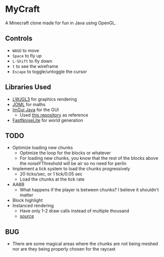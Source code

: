 # MyCraft
A Minecraft clone made for fun in Java using OpenGL.

Controls
-----
* `WASD` to move
* `Space` to fly up
* `L-Shift` to fly down
* `t` to see the wireframe
* `Escape` to toggle/untoggle the cursor

Libraries Used
-----
* [LWJGL3](https://github.com/LWJGL/lwjgl3) for graphics rendering
* [JOML](https://github.com/JOML-CI/JOML) for maths
* [ImGui Java](https://github.com/SpaiR/imgui-java) for the GUI
    * Used [this repository](https://github.com/Trolobezka/mwe-imgui-java) as reference
* [FastNoiseLite](https://github.com/Auburn/FastNoiseLite) for world generation

TODO
-----
* Optimize loading new chunks
    * Optimize the loop for the blocks or whatever
    * For loading new chunks, you know that the rest of the blocks above the noiseYThreshold will be air so no need for perlin
* Implement a tick system to load the chunks progressively
    * 20 ticks/sec, or 1 tick/0.05 sec
    * Load the chunks at the tick rate
* AABB
    * What happens if the player is between chunks? I believe it shouldn't matter
* Block highlight
* Instanced rendering
    * Have only 1-2 draw calls instead of multiple thousand
    * [source](https://learnopengl.com/Advanced-OpenGL/Instancing)

BUG
-----
* There are some magical areas where the chunks are not being meshed nor are they being properly chosen for the raycast